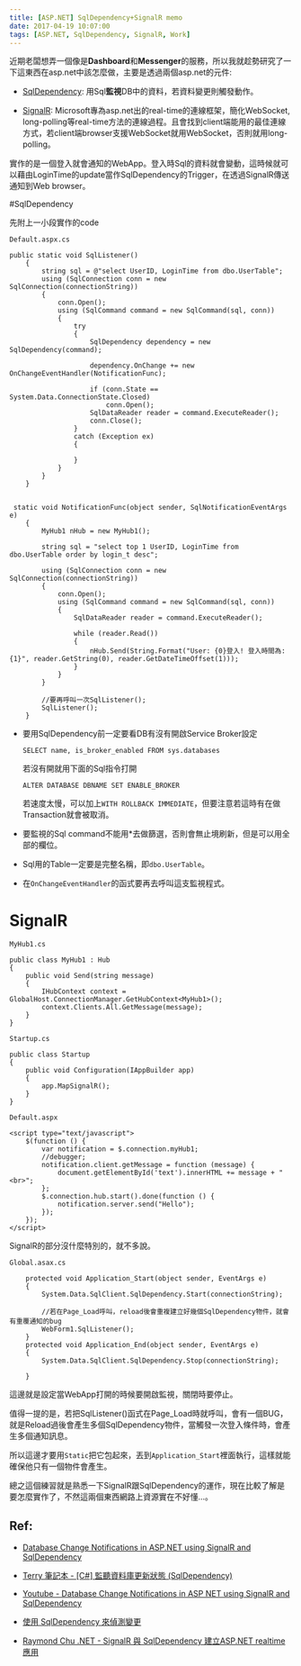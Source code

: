 ```yaml
---
title: [ASP.NET] SqlDependency+SignalR memo
date: 2017-04-19 10:07:00
tags: [ASP.NET, SqlDependency, SignalR, Work]
---
```

近期老闆想弄一個像是**Dashboard**和**Messenger**的服務，所以我就趁勢研究了一下這東西在asp.net中該怎麼做，主要是透過兩個asp.net的元件: 

* [SqlDependency](https://msdn.microsoft.com/zh-tw/library/62xk7953(v=vs.110).aspx): 用Sql**監視**DB中的資料，若資料變更則觸發動作。

* [SignalR](https://www.asp.net/signalr): Microsoft專為asp.net出的real-time的連線框架，簡化WebSocket, long-polling等real-time方法的連線過程。且會找到client端能用的最佳連線方式，若client端browser支援WebSocket就用WebSocket，否則就用long-polling。

實作的是一個登入就會通知的WebApp。登入時Sql的資料就會變動，這時候就可以藉由LoginTime的update當作SqlDependency的Trigger，在透過SignalR傳送通知到Web browser。

#SqlDependency

先附上一小段實作的code
    
`Default.aspx.cs`

    public static void SqlListener()
        {
            string sql = @"select UserID, LoginTime from dbo.UserTable";
            using (SqlConnection conn = new SqlConnection(connectionString))
            {
                conn.Open();
                using (SqlCommand command = new SqlCommand(sql, conn))
                {
                    try
                    {
                        SqlDependency dependency = new SqlDependency(command);

                        dependency.OnChange += new OnChangeEventHandler(NotificationFunc);

                        if (conn.State == System.Data.ConnectionState.Closed)
                            conn.Open();
                        SqlDataReader reader = command.ExecuteReader();
                        conn.Close();
                    }
                    catch (Exception ex)
                    {

                    }
                }
            }
        }
        

     static void NotificationFunc(object sender, SqlNotificationEventArgs e)
        {
            MyHub1 nHub = new MyHub1();
            
            string sql = "select top 1 UserID, LoginTime from dbo.UserTable order by login_t desc";
            
            using (SqlConnection conn = new SqlConnection(connectionString))
            {
                conn.Open();
                using (SqlCommand command = new SqlCommand(sql, conn))
                {
                    SqlDataReader reader = command.ExecuteReader();

                    while (reader.Read())
                    {
                        nHub.Send(String.Format("User: {0}登入! 登入時間為: {1}", reader.GetString(0), reader.GetDateTimeOffset(1)));
                    }
                }
            }

            //要再呼叫一次SqlListener();
            SqlListener();
        }

* 要用SqlDependency前一定要看DB有沒有開啟Service Broker設定

      SELECT name, is_broker_enabled FROM sys.databases

  若沒有開就用下面的Sql指令打開

      ALTER DATABASE DBNAME SET ENABLE_BROKER

  若速度太慢，可以加上`WITH ROLLBACK IMMEDIATE`，但要注意若這時有在做Transaction就會被取消。

* 要監視的Sql command不能用*去做篩選，否則會無止境刷新，但是可以用全部的欄位。

* Sql用的Table一定要是完整名稱，即`dbo.UserTable`。

* 在`OnChangeEventHandler`的函式要再去呼叫這支監視程式。

# SignalR

`MyHub1.cs`

    public class MyHub1 : Hub
    {
        public void Send(string message)
        {
            IHubContext context = GlobalHost.ConnectionManager.GetHubContext<MyHub1>();
            context.Clients.All.GetMessage(message);
        }
    }

`Startup.cs`

    public class Startup
    {
        public void Configuration(IAppBuilder app)
        {
            app.MapSignalR();
        }
    }

`Default.aspx`

    <script type="text/javascript">
        $(function () {
            var notification = $.connection.myHub1;
            //debugger;
            notification.client.getMessage = function (message) {
                document.getElementById('text').innerHTML += message + "<br>";
            };
            $.connection.hub.start().done(function () {
                notification.server.send("Hello");
            });
        });
    </script>

SignalR的部分沒什麼特別的，就不多說。

`Global.asax.cs`

        protected void Application_Start(object sender, EventArgs e)
        {
            System.Data.SqlClient.SqlDependency.Start(connectionString);
            
            //若在Page_Load呼叫，reload後會重複建立好幾個SqlDependency物件，就會有重覆通知的bug
            WebForm1.SqlListener();
        }
        protected void Application_End(object sender, EventArgs e)
        {
            System.Data.SqlClient.SqlDependency.Stop(connectionString);

        }

這邊就是設定當WebApp打開的時候要開啟監視，關閉時要停止。

值得一提的是，若把SqlListener()函式在Page_Load時就呼叫，會有一個BUG，就是Reload過後會產生多個SqlDependency物件，當觸發一次登入條件時，會產生多個通知訊息。

所以這邊才要用`Static`把它包起來，丟到`Application_Start`裡面執行，這樣就能確保他只有一個物件會產生。

總之這個練習就是熟悉一下SignalR跟SqlDependency的運作，現在比較了解是要怎麼實作了，不然這兩個東西網路上資源實在不好懂...。

## Ref: 

- [Database Change Notifications in ASP.NET using SignalR and SqlDependency](http://techbrij.com/database-change-notifications-asp-net-signalr-sqldependency)

- [Terry 筆記本 - [C#] 監聽資料庫更新狀態 (SqlDependency)](http://terryweng2050.blogspot.tw/2016/08/c-sqldependency-change.html)

- [Youtube - Database Change Notifications in ASP NET using SignalR and SqlDependency](https://www.youtube.com/watch?v=30m-7wpmbrc)

- [使用 SqlDependency 來偵測變更](https://msdn.microsoft.com/zh-tw/library/62xk7953(v=vs.110).aspx)

- [Raymond Chu .NET - SignalR 與 SqlDependency 建立ASP.NET realtime應用
](https://dotblogs.com.tw/hznraymond/2014/01/24/142134)
